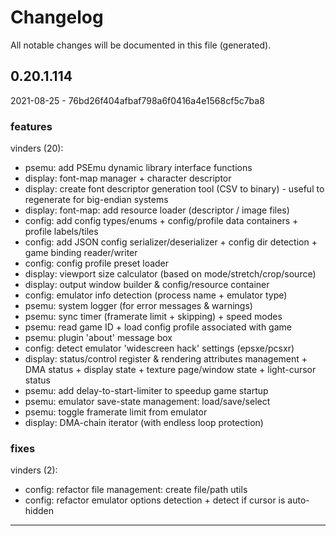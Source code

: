 # Changelog
All notable changes will be documented in this file (generated).

## 0.20.1.114
2021-08-25 - 76bd26f404afbaf798a6f0416a4e1568cf5c7ba8
### features
vinders (20):
* psemu: add PSEmu dynamic library interface functions
* display: font-map manager + character descriptor
* display: create font descriptor generation tool (CSV to binary) - useful to regenerate for big-endian systems
* display: font-map: add resource loader (descriptor / image files)
* config: add config types/enums + config/profile data containers + profile labels/tiles
* config: add JSON config serializer/deserializer + config dir detection + game binding reader/writer
* config: config profile preset loader
* display: viewport size calculator (based on mode/stretch/crop/source)
* display: output window builder & config/resource container
* config: emulator info detection (process name + emulator type)
* psemu: system logger (for error messages & warnings)
* psemu: sync timer (framerate limit + skipping) + speed modes
* psemu: read game ID + load config profile associated with game
* psemu: plugin 'about' message box
* config: detect emulator 'widescreen hack' settings (epsxe/pcsxr)
* display: status/control register & rendering attributes management + DMA status + display state + texture page/window state + light-cursor status
* psemu: add delay-to-start-limiter to speedup game startup
* psemu: emulator save-state management: load/save/select
* psemu: toggle framerate limit from emulator
* display: DMA-chain iterator (with endless loop protection)
### fixes
vinders (2):
* config: refactor file management: create file/path utils
* config: refactor emulator options detection + detect if cursor is auto-hidden

---